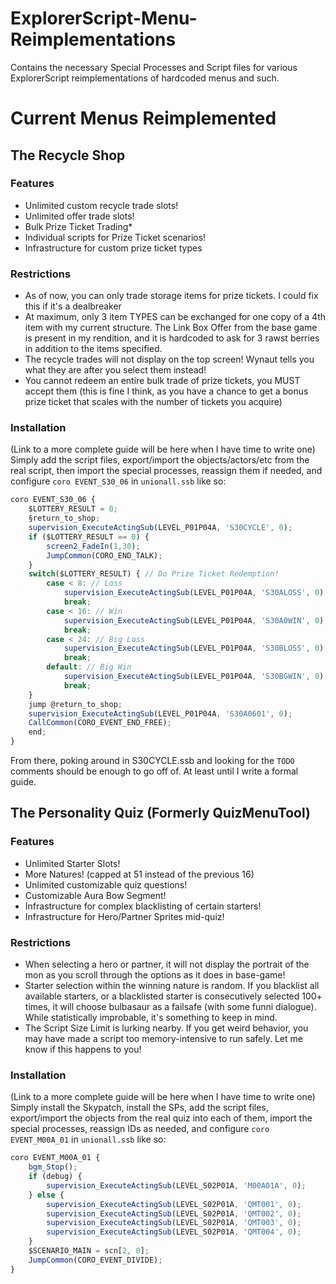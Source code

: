 # ExplorerScript-Menu-Reimplementations
Contains the necessary Special Processes and Script files for various ExplorerScript reimplementations of hardcoded menus and such. 

# Current Menus Reimplemented
## The Recycle Shop
### Features
- Unlimited custom recycle trade slots!
- Unlimited offer trade slots!
- Bulk Prize Ticket Trading*
- Individual scripts for Prize Ticket scenarios!
- Infrastructure for custom prize ticket types

### Restrictions
- As of now, you can only trade storage items for prize tickets. I could fix this if it's a dealbreaker
- At maximum, only 3 item TYPES can be exchanged for one copy of a 4th item with my current structure. The Link Box Offer from the base game is present in my rendition, and it is hardcoded to ask for 3 rawst berries in addition to the items specified.
- The recycle trades will not display on the top screen! Wynaut tells you what they are after you select them instead!
- You cannot redeem an entire bulk trade of prize tickets, you MUST accept them (this is fine I think, as you have a chance to get a bonus prize ticket that scales with the number of tickets you acquire)
### Installation

(Link to a more complete guide will be here when I have time to write one)
Simply add the script files, export/import the objects/actors/etc from the real script, then import the special processes, reassign them if needed, and configure ``coro EVENT_S30_06`` in ``unionall.ssb`` like so:
```js
coro EVENT_S30_06 {
    $LOTTERY_RESULT = 0;
    §return_to_shop;
    supervision_ExecuteActingSub(LEVEL_P01P04A, 'S30CYCLE', 0);
    if ($LOTTERY_RESULT == 0) {
        screen2_FadeIn(1,30);
        JumpCommon(CORO_END_TALK);
    }
    switch($LOTTERY_RESULT) { // Do Prize Ticket Redemption!
        case < 8: // Loss
            supervision_ExecuteActingSub(LEVEL_P01P04A, 'S30ALOSS', 0);
            break;
        case < 16: // Win
            supervision_ExecuteActingSub(LEVEL_P01P04A, 'S30A0WIN', 0);
            break;
        case < 24: // Big Loss
            supervision_ExecuteActingSub(LEVEL_P01P04A, 'S30BLOSS', 0);
            break;
        default: // Big Win
            supervision_ExecuteActingSub(LEVEL_P01P04A, 'S30BGWIN', 0);
            break;
    }
    jump @return_to_shop;   
    supervision_ExecuteActingSub(LEVEL_P01P04A, 'S30A0601', 0);
    CallCommon(CORO_EVENT_END_FREE);
    end;
}
```
From there, poking around in S30CYCLE.ssb and looking for the ``TODO`` comments should be enough to go off of. At least until I write a formal guide.

## The Personality Quiz (Formerly QuizMenuTool)
### Features
- Unlimited Starter Slots!
- More Natures! (capped at 51 instead of the previous 16)
- Unlimited customizable quiz questions!
- Customizable Aura Bow Segment!
- Infrastructure for complex blacklisting of certain starters!
- Infrastructure for Hero/Partner Sprites mid-quiz!
### Restrictions
- When selecting a hero or partner, it will not display the portrait of the mon as you scroll through the options as it does in base-game!
- Starter selection within the winning nature is random. If you blacklist all available starters, or a blacklisted starter is consecutively selected 100+ times, it will choose bulbasaur as a failsafe (with some funni dialogue). While statistically improbable, it's something to keep in mind.
- The Script Size Limit is lurking nearby. If you get weird behavior, you may have made a script too memory-intensive to run safely. Let me know if this happens to you!
### Installation
(Link to a more complete guide will be here when I have time to write one)
Simply install the Skypatch, install the SPs, add the script files, export/import the objects from the real quiz into each of them, import the special processes, reassign IDs as needed, and configure ``coro EVENT_M00A_01`` in ``unionall.ssb`` like so:
```js
coro EVENT_M00A_01 {
    bgm_Stop();
    if (debug) {
        supervision_ExecuteActingSub(LEVEL_S02P01A, 'M00A01A', 0);
    } else {
        supervision_ExecuteActingSub(LEVEL_S02P01A, 'QMT001', 0);
        supervision_ExecuteActingSub(LEVEL_S02P01A, 'QMT002', 0);
        supervision_ExecuteActingSub(LEVEL_S02P01A, 'QMT003', 0);
        supervision_ExecuteActingSub(LEVEL_S02P01A, 'QMT004', 0);
    }
    $SCENARIO_MAIN = scn[2, 0];
    JumpCommon(CORO_EVENT_DIVIDE);
}
```
